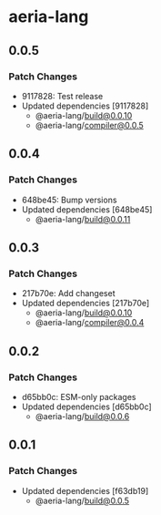 # aeria-lang

## 0.0.5

### Patch Changes

- 9117828: Test release
- Updated dependencies [9117828]
  - @aeria-lang/build@0.0.10
  - @aeria-lang/compiler@0.0.5

## 0.0.4

### Patch Changes

- 648be45: Bump versions
- Updated dependencies [648be45]
  - @aeria-lang/build@0.0.11

## 0.0.3

### Patch Changes

- 217b70e: Add changeset
- Updated dependencies [217b70e]
  - @aeria-lang/build@0.0.10
  - @aeria-lang/compiler@0.0.4

## 0.0.2

### Patch Changes

- d65bb0c: ESM-only packages
- Updated dependencies [d65bb0c]
  - @aeria-lang/build@0.0.6

## 0.0.1

### Patch Changes

- Updated dependencies [f63db19]
  - @aeria-lang/build@0.0.5

